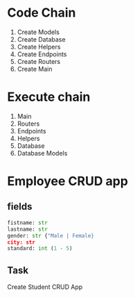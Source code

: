 # Code Chain


1. Create Models
2. Create Database
3. Create Helpers
4. Create Endpoints
5. Create Routers
6. Create Main



# Execute chain
1. Main
2. Routers
3. Endpoints
4. Helpers
5. Database
6. Database Models



# Employee CRUD app

## fields
```python
fistname: str
lastname: str
gender: str {"Male | Female}
city: str
standard: int (1 - 5)
```

## Task
Create Student CRUD App